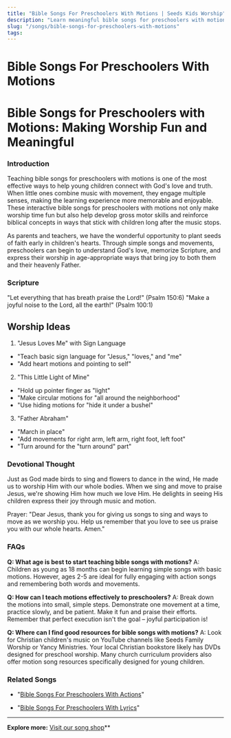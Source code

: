 ```yaml
---
title: "Bible Songs For Preschoolers With Motions | Seeds Kids Worship"
description: "Learn meaningful bible songs for preschoolers with motions that teach Scripture through music. Interactive worship resources for kids and families."
slug: "/songs/bible-songs-for-preschoolers-with-motions"
tags:
---
```


# Bible Songs For Preschoolers With Motions

# Bible Songs for Preschoolers with Motions: Making Worship Fun and Meaningful

### Introduction
Teaching bible songs for preschoolers with motions is one of the most effective ways to help young children connect with God's love and truth. When little ones combine music with movement, they engage multiple senses, making the learning experience more memorable and enjoyable. These interactive bible songs for preschoolers with motions not only make worship time fun but also help develop gross motor skills and reinforce biblical concepts in ways that stick with children long after the music stops.

As parents and teachers, we have the wonderful opportunity to plant seeds of faith early in children's hearts. Through simple songs and movements, preschoolers can begin to understand God's love, memorize Scripture, and express their worship in age-appropriate ways that bring joy to both them and their heavenly Father.

### Scripture
"Let everything that has breath praise the Lord!" (Psalm 150:6)
"Make a joyful noise to the Lord, all the earth!" (Psalm 100:1)

## Worship Ideas
1. "Jesus Loves Me" with Sign Language
- "Teach basic sign language for "Jesus," "loves," and "me"
- "Add heart motions and pointing to self"

2. "This Little Light of Mine"
- "Hold up pointer finger as "light"
- "Make circular motions for "all around the neighborhood"
- "Use hiding motions for "hide it under a bushel"

3. "Father Abraham"
- "March in place"
- "Add movements for right arm, left arm, right foot, left foot"
- "Turn around for the "turn around" part"

### Devotional Thought
Just as God made birds to sing and flowers to dance in the wind, He made us to worship Him with our whole bodies. When we sing and move to praise Jesus, we're showing Him how much we love Him. He delights in seeing His children express their joy through music and motion.

Prayer: "Dear Jesus, thank you for giving us songs to sing and ways to move as we worship you. Help us remember that you love to see us praise you with our whole hearts. Amen."

### FAQs

**Q: What age is best to start teaching bible songs with motions?**
A: Children as young as 18 months can begin learning simple songs with basic motions. However, ages 2-5 are ideal for fully engaging with action songs and remembering both words and movements.

**Q: How can I teach motions effectively to preschoolers?**
A: Break down the motions into small, simple steps. Demonstrate one movement at a time, practice slowly, and be patient. Make it fun and praise their efforts. Remember that perfect execution isn't the goal – joyful participation is!

**Q: Where can I find good resources for bible songs with motions?**
A: Look for Christian children's music on YouTube channels like Seeds Family Worship or Yancy Ministries. Your local Christian bookstore likely has DVDs designed for preschool worship. Many church curriculum providers also offer motion song resources specifically designed for young children.

### Related Songs

- "[Bible Songs For Preschoolers With Actions](/songs/bible-songs-for-preschoolers-with-actions/)"

- "[Bible Songs For Preschoolers With Lyrics](/songs/bible-songs-for-preschoolers-with-lyrics/)"

---

**Explore more:** [Visit our song shop](https://seedskidsworship.com/shop)**

<!-- Schema Markup -->
<script type="application/ld+json">
{
  "@context": "https://schema.org",
  "@type": "MusicRecording",
  "name": "Bible Songs For Preschoolers With Motions",
  "byArtist": {
    "@type": "MusicGroup",
    "name": "Seeds Kids Worship"
  },
  "isFamilyFriendly": true,
  "url": "https://seedskidsworship.com/songs/bible-songs-for-preschoolers-with-motions/"
}
</script>